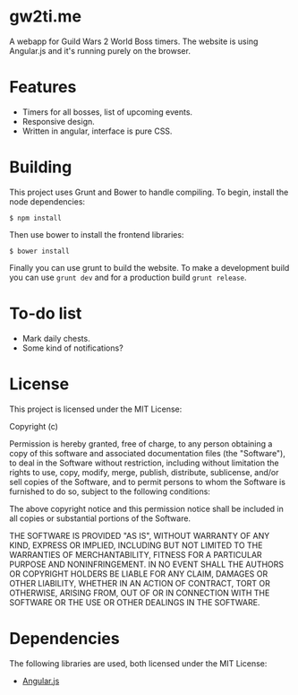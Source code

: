 # gw2ti.me
A webapp for Guild Wars 2 World Boss timers. The website is using Angular.js and it's running purely on the browser.

# Features
* Timers for all bosses, list of upcoming events.
* Responsive design.
* Written in angular, interface is pure CSS.

# Building
This project uses Grunt and Bower to handle compiling. To begin, install the node dependencies:
```
$ npm install
```

Then use bower to install the frontend libraries:
```
$ bower install
```

Finally you can use grunt to build the website. To make a development build you can use `grunt dev` and for a production
build `grunt release`.

# To-do list
* Mark daily chests.
* Some kind of notifications?

# License
This project is licensed under the MIT License: 

Copyright (c) <year> <copyright holders>

Permission is hereby granted, free of charge, to any person obtaining a copy of this software and associated
documentation files (the "Software"), to deal in the Software without restriction, including without limitation the
rights to use, copy, modify, merge, publish, distribute, sublicense, and/or sell copies of the Software, and to permit
persons to whom the Software is furnished to do so, subject to the following conditions:

The above copyright notice and this permission notice shall be included in all copies or substantial portions of the
Software.

THE SOFTWARE IS PROVIDED "AS IS", WITHOUT WARRANTY OF ANY KIND, EXPRESS OR IMPLIED, INCLUDING BUT NOT LIMITED TO THE
WARRANTIES OF MERCHANTABILITY, FITNESS FOR A PARTICULAR PURPOSE AND NONINFRINGEMENT. IN NO EVENT SHALL THE AUTHORS OR
COPYRIGHT HOLDERS BE LIABLE FOR ANY CLAIM, DAMAGES OR OTHER LIABILITY, WHETHER IN AN ACTION OF CONTRACT, TORT OR
OTHERWISE, ARISING FROM, OUT OF OR IN CONNECTION WITH THE SOFTWARE OR THE USE OR OTHER DEALINGS IN THE SOFTWARE.

# Dependencies
The following libraries are used, both licensed under the MIT License:
* [Angular.js](https://angularjs.org/)
